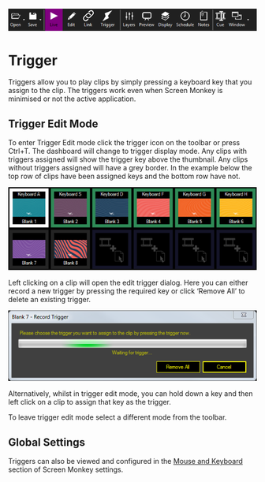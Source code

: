 ![](../../images/toolbar.png)
# Trigger

Triggers allow you to play clips by simply pressing a keyboard key that you assign to the clip. The triggers work even when Screen Monkey is minimised or not the active application.

## Trigger Edit Mode
To enter Trigger Edit mode click the trigger icon on the toolbar or press Ctrl+T. The dashboard will change to trigger display mode. Any clips with triggers assigned will show the trigger key above the thumbnail. Any clips without triggers assigned will have a grey border. In the example below the top row of clips have been assigned keys and the bottom row have not.

![](../../images/dashboard-triggers.png)

Left clicking on a clip will open the edit trigger dialog. Here you can either record a new trigger by pressing the required key or click ‘Remove All’ to delete an existing trigger.

![](../../images/trigger-record.png)

Alternatively, whilst in trigger edit mode, you can hold down a key and then left click on a clip to assign that key as the trigger.

To leave trigger edit mode select a different mode from the toolbar.

## Global Settings
Triggers can also be viewed and configured in the [Mouse and Keyboard](../Settings/MouseandKeyboard.md) section of Screen Monkey settings. 
